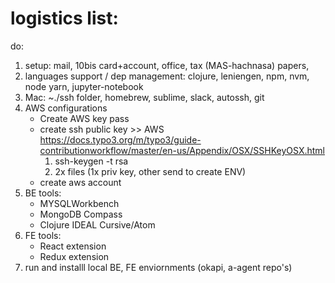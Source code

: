 # logistics list:

do:
1. setup: mail, 10bis card+account, office, tax (MAS-hachnasa) papers,
2. languages support / dep management: clojure, leniengen, npm, nvm, node yarn, jupyter-notebook
3. Mac: ~./ssh folder, homebrew, sublime, slack, autossh, git
4. AWS configurations
	* Create AWS key pass
	* create ssh public key >> AWS 
		https://docs.typo3.org/m/typo3/guide-contributionworkflow/master/en-us/Appendix/OSX/SSHKeyOSX.html
		1. ssh-keygen -t rsa
		2. 2x files (1x priv key, other send to create ENV)
	* create aws account
5. BE tools: 
	* MYSQLWorkbench
	* MongoDB Compass
	* Clojure IDEAL Cursive/Atom
6. FE tools:
	* React extension
	* Redux extension
7. run and installl local BE, FE enviornments (okapi, a-agent repo's)
